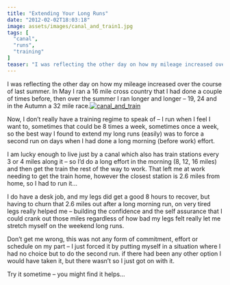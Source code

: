 ```yaml
---
title: "Extending Your Long Runs"
date: "2012-02-02T18:03:18"
image: assets/images/canal_and_train1.jpg
tags: [
  "canal",
  "runs",
  "training"
]
teaser: "I was reflecting the other day on how my mileage increased over the course of last summer. In May I ran a 16 mile cross country that I had done a couple of times before, then over the summer I ran longer and longer – 19, 24 and in the Autumn a 32 mile race. [&hellip;]\n"
---
```

I was reflecting the other day on how my mileage increased over the course of last summer. In May I ran a 16 mile cross country that I had done a couple of times before, then over the summer I ran longer and longer – 19, 24 and in the Autumn a 32 mile race.[![canal_and_train](https://kennetrunner.com/wp-content/uploads/2012/02/canal_and_train_thumb.jpg "canal_and_train")](https://kennetrunner.com/wp-content/uploads/2012/02/canal_and_train.jpg)

Now, I don’t really have a training regime to speak of – I run when I feel I want to, sometimes that could be 8 times a week, sometimes once a week, so the best way I found to extend my long runs (easily) was to force a second run on days when I had done a long morning (before work) effort.

I am lucky enough to live just by a canal which also has train stations every 3 or 4 miles along it – so I’d do a long effort in the morning (8, 12, 16 miles) and then get the train the rest of the way to work. That left me at work needing to get the train home, however the closest station is 2.6 miles from home, so I had to run it…

I do have a desk job, and my legs did get a good 8 hours to recover, but having to churn that 2.6 miles out after a long morning run, on very tired legs really helped me – building the confidence and the self assurance that I could crank out those miles regardless of how bad my legs felt really let me stretch myself on the weekend long runs.

Don’t get me wrong, this was not any form of commitment, effort or schedule on my part – I just forced it by putting myself in a situation where I had no choice but to do the second run. if there had been any other option I would have taken it, but there wasn’t so I just got on with it.

Try it sometime – you might find it helps…
